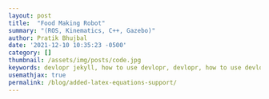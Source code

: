 ```yaml
---
layout: post
title:  "Food Making Robot"
summary: "(ROS, Kinematics, C++, Gazebo)"
author: Pratik Bhujbal
date: '2021-12-10 10:35:23 -0500'
category: []
thumbnail: /assets/img/posts/code.jpg
keywords: devlopr jekyll, how to use devlopr, devlopr, how to use devlopr-jekyll, devlopr-jekyll tutorial,best jekyll themes
usemathjax: true
permalink: /blog/added-latex-equations-support/
---
```

